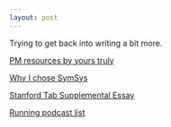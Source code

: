 ```yaml
---
layout: post
---
```

Trying to get back into writing a bit more. 

[PM resources by yours truly](./blog/PMpost.html)

[Why I chose SymSys](https://stanfordwics.medium.com/choosing-symbolic-systems-vs-computer-science-at-stanford-e7226b54f93b)

[Stanford Tab Supplemental Essay](./blog/tabessay.html)

[Running podcast list](./blog/podcastThoughts.html)

